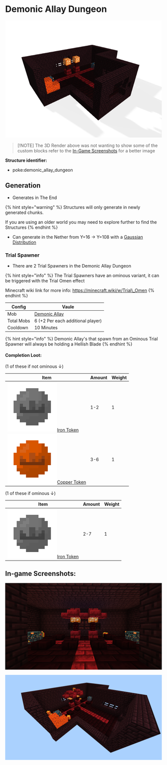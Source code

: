 # Demonic Allay Dungeon

![](https://github.com/ItsMePok/PFE/blob/wikiAssets/Structures/demonic_allay_dungeon.png?raw=true)

> \[!NOTE] The 3D Render above was not wanting to show some of the custom blocks refer to the [In-Game Screenshots](https://github.com/ItsMePok/PFE/wiki/Demonic-Allay-Dungeon#in-game-screenshots) for a better image

**Structure identifier:**

* poke:demonic\_allay\_dungeon

## Generation

* Generates in The End

{% hint style="warning" %}
Structures will only generate in newly generated chunks.&#x20;

If you are using an older world you may need to explore further to find the Structures
{% endhint %}

* Can generate in the Nether from Y=16 -> Y=108 with a [Gaussian Distribution](https://en.wikipedia.org/wiki/Normal_distribution)

### Trial Spawner

* There are 2 Trial Spawners in the Demonic Allay Dungeon

{% hint style="info" %}
The Trial Spawners have an ominous variant, it can be triggered with the Trial Omen effect

Minecraft wiki link for more info: https://minecraft.wiki/w/Trial\_Omen
{% endhint %}

| Config     | Vaule                                                               |
| ---------- | ------------------------------------------------------------------- |
| Mob        | [Demonic Allay](https://github.com/ItsMePok/PFE/wiki/Demonic-Allay) |
| Total Mobs | 6 (+2 Per each additional player)                                   |
| Cooldown   | 10 Minutes                                                          |

{% hint style="info" %}
Demonic Allay's that spawn from an Ominous Trial Spawner will always be holding a Hellish Blade
{% endhint %}

#### Completion Loot:

(1 of these if not ominous ↓)

| Item                                                                                                                                                                              | Amount | Weight |
| --------------------------------------------------------------------------------------------------------------------------------------------------------------------------------- | ------ | ------ |
| [<img src="https://github.com/ItsMePok/PFE/blob/wikiAssets/wikiMain/iron_token.png?raw=true" alt="" data-size="line">Iron Token](../items/currency/tokens/iron-token.md)     | 1-2    | 1      |
| [<img src="https://github.com/ItsMePok/PFE/blob/wikiAssets/wikiMain/copper_token.png?raw=true" alt="" data-size="line">Copper Token](../items/currency/tokens/copper-token.md) | 3-6    | 1      |

(1 of these if ominous ↓)

| Item                                                                                                                                                                          | Amount | Weight |
| ----------------------------------------------------------------------------------------------------------------------------------------------------------------------------- | ------ | ------ |
| [<img src="https://github.com/ItsMePok/PFE/blob/wikiAssets/wikiMain/iron_token.png?raw=true" alt="" data-size="line">Iron Token](../items/currency/tokens/iron-token.md) | 2-7    | 1      |

## In-game Screenshots:

![Demonic Allay Dungeon's Inside](https://github.com/ItsMePok/PFE/blob/wikiAssets/Structures/DemonicAllayDungeonInGame.png?raw=true)

![Demonic Allay Dungeon that better shows custom blocks](https://github.com/ItsMePok/PFE/blob/wikiAssets/Structures/DemonicAllayDungeonInGameVoid.png?raw=true)
